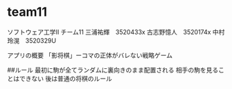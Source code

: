 # team11
ソフトウェア工学Ⅱ チーム11
三浦祐輝　3520433x
古志野憶人　3520174x
中村玲滉　3520329U

アプリの概要
「影将棋」ーコマの正体がバレない戦略ゲーム

##ルール
最初に駒が全てランダムに裏向きのまま配置される
相手の駒を見ることはできない
後は普通の将棋のルール
